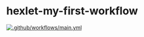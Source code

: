 # hexlet-my-first-workflow
[![.github/workflows/main.yml](https://github.com/serenity059/hexlet-my-first-workflow/actions/workflows/main.yml/badge.svg)](https://github.com/serenity059/hexlet-my-first-workflow/actions/workflows/main.yml)
